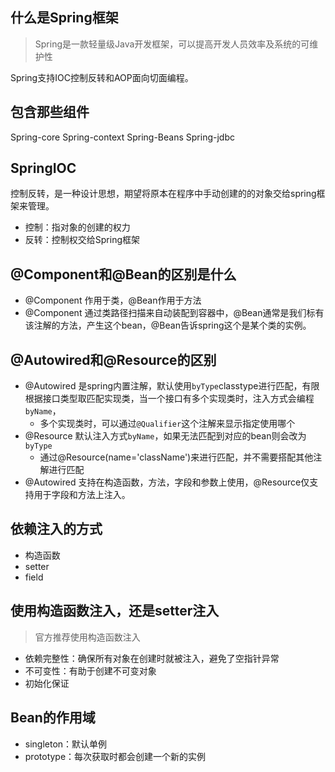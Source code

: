 ## 什么是Spring框架
> Spring是一款轻量级Java开发框架，可以提高开发人员效率及系统的可维护性

Spring支持IOC控制反转和AOP面向切面编程。

## 包含那些组件
Spring-core
Spring-context
Spring-Beans
Spring-jdbc

## SpringIOC

控制反转，是一种设计思想，期望将原本在程序中手动创建的的对象交给spring框架来管理。
- 控制：指对象的创建的权力
- 反转：控制权交给Spring框架

## @Component和@Bean的区别是什么
- @Component 作用于类，@Bean作用于方法
- @Component 通过类路径扫描来自动装配到容器中，@Bean通常是我们标有该注解的方法，产生这个bean，@Bean告诉spring这个是某个类的实例。
## @Autowired和@Resource的区别
- @Autowired 是spring内置注解，默认使用`byType`classtype进行匹配，有限根据接口类型取匹配实现类，当一个接口有多个实现类时，注入方式会编程 `byName`，
	- 多个实现类时，可以通过`@Qualifier`这个注解来显示指定使用哪个
- @Resource 默认注入方式`byName`，如果无法匹配到对应的bean则会改为`byType`
	- 通过@Resource(name='className')来进行匹配，并不需要搭配其他注解进行匹配
- @Autowired 支持在构造函数，方法，字段和参数上使用，@Resource仅支持用于字段和方法上注入。
## 依赖注入的方式
- 构造函数
- setter
- field
## 使用构造函数注入，还是setter注入
>官方推荐使用构造函数注入
 
- 依赖完整性：确保所有对象在创建时就被注入，避免了空指针异常
- 不可变性：有助于创建不可变对象
- 初始化保证
## Bean的作用域
- singleton：默认单例
- prototype：每次获取时都会创建一个新的实例